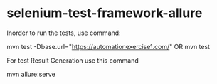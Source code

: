 # selenium-test-framework-allure

Inorder to run the tests, use command: 

mvn test -Dbase.url="https://automationexercise1.com/"  OR  mvn test 

For test Result Generation use this command

mvn allure:serve 